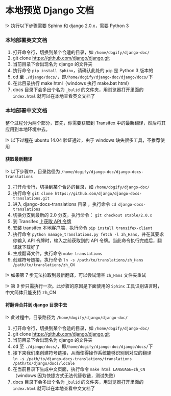 # 本地预览 Django 文档

!> 执行以下步骤需要 Sphinx 和 django 2.0.x，需要 Python 3

### 本地部署英文文档

1. 打开命令行，切换到某个合适的目录，如 `/home/dogify/django-doc/`
2. git clone https://github.com/django/django.git
3. 当前目录下会出现名为 django 的文件夹
4. 执行命令 `pip install Sphinx`，请确认此处的 `pip` 是 Python 3 版本的
5. cd 至 `./django/docs/`，即`/home/dogify/django-doc/django/docs/`下
6. 在此目录执行 make html（windows 执行 make.bat html）
7. docs 目录下会多出个名为 `_bulid` 的文件夹，用浏览器打开里面的 `index.html` 就可以在本地查看英文文档了

### 本地部署中文文档

整个过程分为两个部分，首先，你需要获取到 Transifex 中的最新翻译，然后将其应用到本地环境中去。

!> 以下过程在 ubuntu 14.04 验证通过，由于 windows 缺失很多工具，不推荐使用

#### 获取最新翻译

!> 以下步骤中，目录路径为 `/home/dogify/django-doc/django-docs-translations`

1. 打开命令行，切换到某个合适的目录，如 `/home/dogify/django-doc/`
2. 执行命令 `git clone https://github.com/django/django-docs-translations.git`
3. 进入 django-docs-translations 目录 ，执行命令 `cd django-docs-translations`
4. 切换分支到最新的 2.0 分支，执行命令： `git checkout stable/2.0.x`
5. 到 Transifex 上[获取 API 令牌](https://www.transifex.com/user/settings/api/)
6. 安装 transifex 本地客户端，执行命令 `pip install transifex-client`
7. 执行命令 `python manage_translations.py fetch -l zh_Hans`，并在其要求你输入 API 令牌时，输入之前获取到的 API 令牌。当此命令执行完成后，翻译就下载好了
8. 生成翻译文件，执行命令 `make translations`
9. 创建符号链接，执行命令 `ln -s /path/to/translations/zh_Hans /path/to/translations/zh_CN`

!> 如果第 7 步无法拉取到最新翻译，可以尝试清空 `zh_Hans` 文件夹重试

!> 第 9 步只需执行一次。此步骤的原因是下面使用的 `Sphinx` 工具识别语言时，中文简体只能支持 zh_CN

#### 将翻译合并到 django 目录中去

!> 此过程中，目录路径为 `/home/dogify/django/django-doc/`

1. 打开命令行，切换到某个合适的目录，如 `/home/dogify/django-doc/`
2. git clone https://github.com/django/django.git
3. 当前目录下会出现名为 django 的文件夹
4. cd 至 `./django/docs/`，即`/home/dogify/django-doc/django/docs/`下
5. 接下来我们来创建符号链接，从而使得操作系统能够识别到对应的翻译 </br>`ln -s /path/to/django-docs-translations/translations /path/to/django/docs/locale`
6. 在当前目录下生成中文页面，执行命令 `make html LANGUAGE=zh_CN`（windows 因为快捷方式无法代替软链，测试失败）
7. docs 目录下会多出个名为 `_bulid` 的文件夹，用浏览器打开里面的 `index.html` 就可以在本地查看中文文档了
